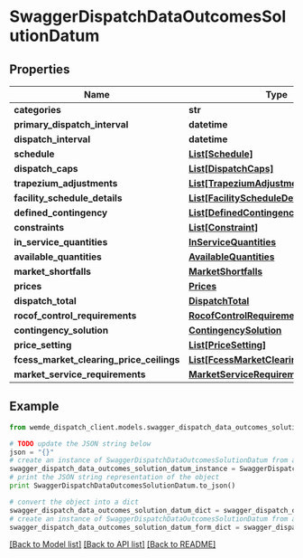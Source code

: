 # SwaggerDispatchDataOutcomesSolutionDatum


## Properties

Name | Type | Description | Notes
------------ | ------------- | ------------- | -------------
**categories** | **str** |  | [optional] 
**primary_dispatch_interval** | **datetime** |  | [optional] 
**dispatch_interval** | **datetime** |  | [optional] 
**schedule** | [**List[Schedule]**](Schedule.md) |  | [optional] 
**dispatch_caps** | [**List[DispatchCaps]**](DispatchCaps.md) |  | [optional] 
**trapezium_adjustments** | [**List[TrapeziumAdjustment]**](TrapeziumAdjustment.md) |  | [optional] 
**facility_schedule_details** | [**List[FacilityScheduleDetail]**](FacilityScheduleDetail.md) |  | [optional] 
**defined_contingency** | [**List[DefinedContingency]**](DefinedContingency.md) |  | [optional] 
**constraints** | [**List[Constraint]**](Constraint.md) |  | [optional] 
**in_service_quantities** | [**InServiceQuantities**](InServiceQuantities.md) |  | [optional] 
**available_quantities** | [**AvailableQuantities**](AvailableQuantities.md) |  | [optional] 
**market_shortfalls** | [**MarketShortfalls**](MarketShortfalls.md) |  | [optional] 
**prices** | [**Prices**](Prices.md) |  | [optional] 
**dispatch_total** | [**DispatchTotal**](DispatchTotal.md) |  | [optional] 
**rocof_control_requirements** | [**RocofControlRequirements**](RocofControlRequirements.md) |  | [optional] 
**contingency_solution** | [**ContingencySolution**](ContingencySolution.md) |  | [optional] 
**price_setting** | [**List[PriceSetting]**](PriceSetting.md) |  | [optional] 
**fcess_market_clearing_price_ceilings** | [**List[FcessMarketClearingPriceCeilings]**](FcessMarketClearingPriceCeilings.md) |  | [optional] 
**market_service_requirements** | [**MarketServiceRequirements**](MarketServiceRequirements.md) |  | [optional] 

## Example

```python
from wemde_dispatch_client.models.swagger_dispatch_data_outcomes_solution_datum import SwaggerDispatchDataOutcomesSolutionDatum

# TODO update the JSON string below
json = "{}"
# create an instance of SwaggerDispatchDataOutcomesSolutionDatum from a JSON string
swagger_dispatch_data_outcomes_solution_datum_instance = SwaggerDispatchDataOutcomesSolutionDatum.from_json(json)
# print the JSON string representation of the object
print SwaggerDispatchDataOutcomesSolutionDatum.to_json()

# convert the object into a dict
swagger_dispatch_data_outcomes_solution_datum_dict = swagger_dispatch_data_outcomes_solution_datum_instance.to_dict()
# create an instance of SwaggerDispatchDataOutcomesSolutionDatum from a dict
swagger_dispatch_data_outcomes_solution_datum_form_dict = swagger_dispatch_data_outcomes_solution_datum.from_dict(swagger_dispatch_data_outcomes_solution_datum_dict)
```
[[Back to Model list]](../README.md#documentation-for-models) [[Back to API list]](../README.md#documentation-for-api-endpoints) [[Back to README]](../README.md)


